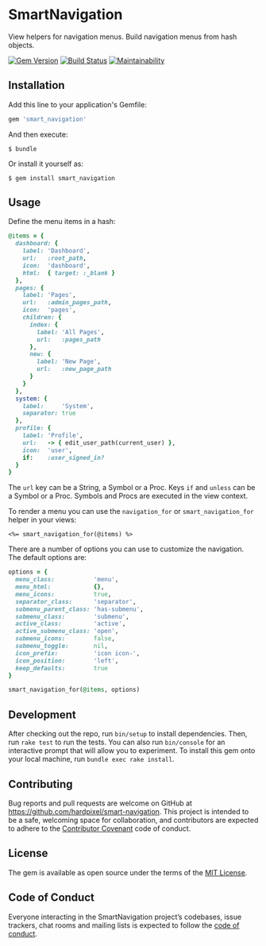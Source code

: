 # SmartNavigation

View helpers for navigation menus. Build navigation menus from hash objects.

[![Gem Version](https://badge.fury.io/rb/smart_navigation.svg)](https://badge.fury.io/rb/smart_navigation)
[![Build Status](https://travis-ci.org/hardpixel/smart-navigation.svg?branch=master)](https://travis-ci.org/hardpixel/smart-navigation)
[![Maintainability](https://api.codeclimate.com/v1/badges/c484472c3989ff4a7c33/maintainability)](https://codeclimate.com/github/hardpixel/smart-navigation/maintainability)

## Installation

Add this line to your application's Gemfile:

```ruby
gem 'smart_navigation'
```

And then execute:

    $ bundle

Or install it yourself as:

    $ gem install smart_navigation

## Usage

Define the menu items in a hash:

```ruby
@items = {
  dashboard: {
    label: 'Dashboard',
    url:   :root_path,
    icon:  'dashboard',
    html:  { target: :_blank }
  },
  pages: {
    label: 'Pages',
    url:   :admin_pages_path,
    icon:  'pages',
    children: {
      index: {
        label: 'All Pages',
        url:   :pages_path
      },
      new: {
        label: 'New Page',
        url:   :new_page_path
      }
    }
  },
  system: {
    label:     'System',
    separator: true
  },
  profile: {
    label: 'Profile',
    url:   -> { edit_user_path(current_user) },
    icon:  'user',
    if:    :user_signed_in?
  }
}
```

The `url` key can be a String, a Symbol or a Proc. Keys `if` and `unless` can be a Symbol or a Proc. Symbols and Procs are executed in the view context.

To render a menu you can use the `navigation_for` or `smart_navigation_for` helper in your views:

```erb
<%= smart_navigation_for(@items) %>
```

There are a number of options you can use to customize the navigation. The default options are:

```ruby
options = {
  menu_class:           'menu',
  menu_html:            {},
  menu_icons:           true,
  separator_class:      'separator',
  submenu_parent_class: 'has-submenu',
  submenu_class:        'submenu',
  active_class:         'active',
  active_submenu_class: 'open',
  submenu_icons:        false,
  submenu_toggle:       nil,
  icon_prefix:          'icon icon-',
  icon_position:        'left',
  keep_defaults:        true
}

smart_navigation_for(@items, options)
```

## Development

After checking out the repo, run `bin/setup` to install dependencies. Then, run `rake test` to run the tests. You can also run `bin/console` for an interactive prompt that will allow you to experiment. To install this gem onto your local machine, run `bundle exec rake install`.

## Contributing

Bug reports and pull requests are welcome on GitHub at https://github.com/hardpixel/smart-navigation. This project is intended to be a safe, welcoming space for collaboration, and contributors are expected to adhere to the [Contributor Covenant](http://contributor-covenant.org) code of conduct.

## License

The gem is available as open source under the terms of the [MIT License](http://opensource.org/licenses/MIT).

## Code of Conduct

Everyone interacting in the SmartNavigation project’s codebases, issue trackers, chat rooms and mailing lists is expected to follow the [code of conduct](https://github.com/hardpixel/smart-navigation/blob/master/CODE_OF_CONDUCT.md).
